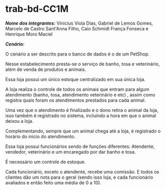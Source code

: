# trab-bd-CC1M

***Nome dos integrantes:***
Vinicius Viola Dias,
Gabriel de Lemos Gomes,
Marcelo de Castro Sant'Anna Filho,
Caio Schmidt França Fonseca
e Henrique Moro Maciel

***Cenário:***

O cenário a ser descrito para o banco de dados é o de um PetShop.

Nesse estabelecimento presta-se o serviço de banho, tosa e 
veterinário, além de venda de produtos e animais.

Essa loja possui um único estoque centralizado em sua única loja.

A loja realiza o controle de todos os animais que entram para algum atendimento (banho, tosa, atendimento veterinário e etc) , assim como registra quais foram os atendimentos prestados para cada animal.

Uma vez que o atendimento é finalizado e o dono retira o animal da loja, isso também é registrado no sistema, incluindo a hora em que o animal deixou a loja.

Complementando, sempre que um animal chega até a loja, é registrado o horário do inicio do atendimento.

Essa loja possui funcionários sendo de funções diferentes: Atendente,
vendedor, veterinário e um encaregado por dar banho e tosa.

É necessário um controle de estoque.

Cada funcionário, exceto o atendente, recebe uma comissão. 
E todos os clientes dão um nota para o geral (sendo isso loja, e cada funcionário avaliados e então feito uma média de 0 a 10).

